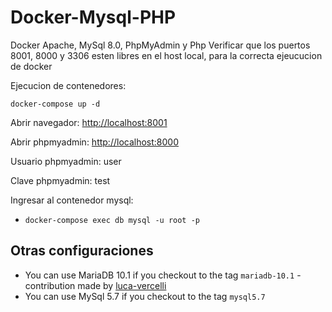 # Docker-Mysql-PHP

Docker Apache, MySql 8.0, PhpMyAdmin y Php
Verificar que los puertos 8001, 8000 y 3306 esten libres en el host local, para la correcta ejeucucion de docker

Ejecucion de contenedores:

```
docker-compose up -d
```
 Abrir navegador: [http://localhost:8001](http://localhost:8001)
 
 Abrir phpmyadmin: [http://localhost:8000](http://localhost:8000)
 
  Usuario phpmyadmin: user
  
  Clave phpmyadmin: test
  


Ingresar al contenedor mysql:

- `docker-compose exec db mysql -u root -p` 

Otras configuraciones
--
- You can use MariaDB 10.1 if you checkout to the tag `mariadb-10.1` - contribution made by [luca-vercelli](https://github.com/luca-vercelli)
- You can use MySql 5.7 if you checkout to the tag `mysql5.7`
